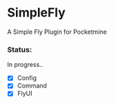 # SimpleFly
A Simple Fly Plugin for Pocketmine

### Status:
In progress..
- [x] Config
- [x] Command
- [x] FlyUI
